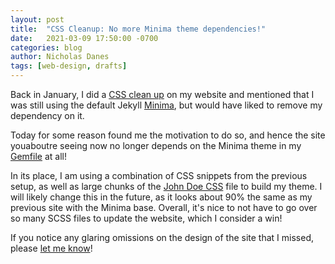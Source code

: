 ```yaml
---
layout: post
title:  "CSS Cleanup: No more Minima theme dependencies!"
date:   2021-03-09 17:50:00 -0700
categories: blog
author: Nicholas Danes
tags: [web-design, drafts]
---
```


Back in January, I did a [CSS clean up](/blog/2021/01/13/CleaningUpMyCSS.html) on my website and mentioned that I was still using the default Jekyll [Minima](https://github.com/jekyll/minima), but would have liked to remove my dependency on it. 

Today for some reason found me the motivation to do so, and hence the site youaboutre seeing now no longer depends on the Minima theme in my [Gemfile](https://bundler.io/gemfile.html) at all! 

In its place, I am using a combination of CSS snippets from the previous setup, as well as large chunks of the [John Doe CSS](https://john-doe.neocities.org/) file to build my theme. I will likely change this in the future, as it looks about 90% the same as my previous site with the Minima base. Overall, it's nice to not have to go over so many SCSS files to update the website, which I consider a win!

If you notice any glaring omissions on the design of the site that I missed, please [let me know](/#contact)!
